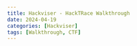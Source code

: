 ```yaml
---
title: Hackviser - HackTRace Walkthrough
date: 2024-04-19
categories: [Hackviser]
tags: [Walkthrough, CTF]
---
```

